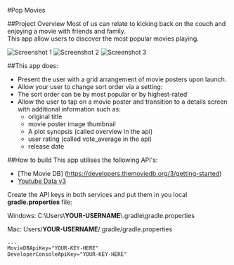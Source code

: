 #Pop Movies

##Project Overview
Most of us can relate to kicking back on the couch and enjoying a movie with friends and family.  
This app allow users to discover the most popular movies playing. 

![Screenshot 1](PopularMovies/screenshot-1.png) 
![Screenshot 2](PopularMovies/screenshot-2.png)
![Screenshot 3](PopularMovies/screenshot-3.png)


##This app does:

* Present the user with a grid arrangement of movie posters upon launch.
* Allow your user to change sort order via a setting:
* The sort order can be by most popular or by highest-rated
* Allow the user to tap on a movie poster and transition to a details screen with additional information such as:
	* original title
	* movie poster image thumbnail
	* A plot synopsis (called overview in the api)
	* user rating (called vote_average in the api)
	* release date

##How to build
This app utilises the following API's: 

* [The Movie DB] (https://developers.themoviedb.org/3/getting-started)
* [Youtube Data v3](https://developers.google.com/youtube/v3/)

Create the API keys in both services and put them in you local **gradle.properties** file:

Windows: C:\Users\\**YOUR-USERNAME**\\.gradle\gradle.properties

Mac: Users/**YOUR-USERNAME**/.gradle/gradle.properties

	...
	MovieDBApiKey="YOUR-KEY-HERE"
	DeveloperConsoleApiKey="YOUR-KEY-HERE"
